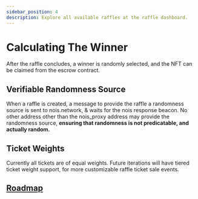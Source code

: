 ```yaml
---
sidebar_position: 4
description: Explore all available raffles at the raffle dashboard.
---
```


# Calculating The Winner
After the raffle concludes, a winner is randomly selected, and the NFT can be claimed from the escrow contract.

## Verifiable Randomness Source
When a raffle is created, a message to provide the raffle a randomness source is sent to nois.network,
& waits for the nois response beacon. No other address other than the nois_proxy address may provide the randomness source, **ensuring that randomness is not predicatable, and actually random.** 

## Ticket Weights
Currently all tickets are of equal weights. Future iterations will have tiered ticket weight support, for more customizable raffle ticket sale events.

## [Roadmap](../introduction/atlas-dapp/roadmap)